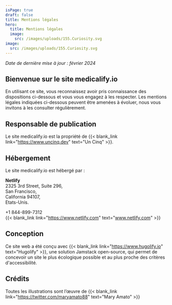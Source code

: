 ```yaml
---
isPage: true
draft: false
title: Mentions légales
hero:
  title: Mentions légales
  image:
    src: /images/uploads/155.Curiosity.svg
image:
  src: /images/uploads/155.Curiosity.svg
---
```


_Date de dernière mise à jour : février 2024_

## Bienvenue sur le site medicalify.io

En utilisant ce site, vous reconnaissez avoir pris connaissance des dispositions ci-dessous et vous vous engagez à les respecter. Les mentions légales indiquées ci-dessous peuvent être amenées à évoluer, nous vous invitons à les consulter régulièrement.

## Responsable de publication

Le site medicalify.io est la propriété de {{< blank_link link="https://www.uncinq.dev" text="Un Cinq" >}}.

## Hébergement

Le site medicalify.io est hébergé par :

**Netlify** \
2325 3rd Street, Suite 296, \
San Francisco, \
California 94107, \
Etats-Unis.

+1 844-899-7312\
{{< blank_link link="https://www.netlify.com" text="www.netlify.com" >}}

## Conception

Ce site web a été conçu avec {{< blank_link link="https://www.hugolify.io" text="Hugolify" >}}, une solution Jamstack open-source, qui permet de concevoir un site le plus écologique possible et au plus proche des critères d'accessibilité.

## Crédits

Toutes les illustrations sont l’œuvre de {{< blank_link link="https://twitter.com/maryamato88" text="Mary Amato" >}}
